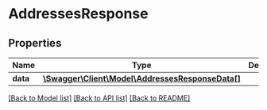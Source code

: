 # AddressesResponse

## Properties
Name | Type | Description | Notes
------------ | ------------- | ------------- | -------------
**data** | [**\Swagger\Client\Model\AddressesResponseData[]**](AddressesResponseData.md) |  | [optional] 

[[Back to Model list]](../README.md#documentation-for-models) [[Back to API list]](../README.md#documentation-for-api-endpoints) [[Back to README]](../README.md)


